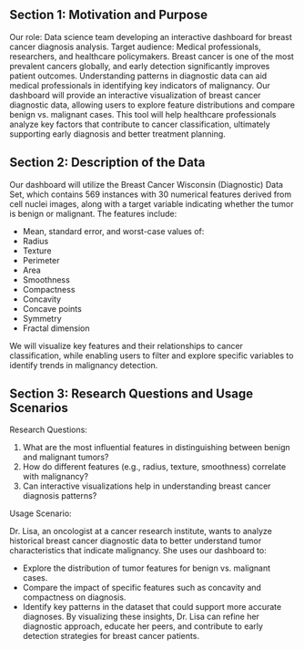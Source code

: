 
## Section 1: Motivation and Purpose
Our role: Data science team developing an interactive dashboard for breast cancer diagnosis analysis.
Target audience: Medical professionals, researchers, and healthcare policymakers.
Breast cancer is one of the most prevalent cancers globally, and early detection significantly improves patient outcomes. Understanding patterns in diagnostic data can aid medical professionals in identifying key indicators of malignancy. Our dashboard will provide an interactive visualization of breast cancer diagnostic data, allowing users to explore feature distributions and compare benign vs. malignant cases. This tool will help healthcare professionals analyze key factors that contribute to cancer classification, ultimately supporting early diagnosis and better treatment planning.

## Section 2: Description of the Data
Our dashboard will utilize the Breast Cancer Wisconsin (Diagnostic) Data Set, which contains 569 instances with 30 numerical features derived from cell nuclei images, along with a target variable indicating whether the tumor is benign or malignant. The features include:
- Mean, standard error, and worst-case values of:
- Radius
- Texture
- Perimeter
- Area
- Smoothness
- Compactness
- Concavity
- Concave points
- Symmetry
- Fractal dimension

We will visualize key features and their relationships to cancer classification, while enabling users to filter and explore specific variables to identify trends in malignancy detection.

## Section 3: Research Questions and Usage Scenarios

Research Questions:

1. What are the most influential features in distinguishing between benign and malignant tumors?
2. How do different features (e.g., radius, texture, smoothness) correlate with malignancy?
3. Can interactive visualizations help in understanding breast cancer diagnosis patterns?

Usage Scenario:

Dr. Lisa, an oncologist at a cancer research institute, wants to analyze historical breast cancer diagnostic data to better understand tumor characteristics that indicate malignancy. She uses our dashboard to:
- Explore the distribution of tumor features for benign vs. malignant cases.
- Compare the impact of specific features such as concavity and compactness on diagnosis.
- Identify key patterns in the dataset that could support more accurate diagnoses.
By visualizing these insights, Dr. Lisa can refine her diagnostic approach, educate her peers, and contribute to early detection strategies for breast cancer patients.



